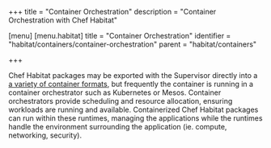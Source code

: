 +++
title = "Container Orchestration"
description = "Container Orchestration with Chef Habitat"

[menu]
  [menu.habitat]
    title = "Container Orchestration"
    identifier = "habitat/containers/container-orchestration"
    parent = "habitat/containers"

+++

Chef Habitat packages may be exported with the Supervisor directly into a [a variety of container formats](/docs/plan-overview/#pkg-exports), but frequently the container is running in a container orchestrator such as Kubernetes or Mesos. Container orchestrators provide scheduling and resource allocation, ensuring workloads are running and available. Containerized Chef Habitat packages can run within these runtimes, managing the applications while the runtimes handle the environment surrounding the application (ie. compute, networking, security).
